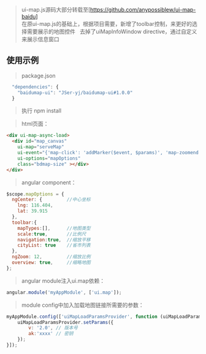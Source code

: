 > ui-map.js源码大部分转载至[https://github.com/anypossiblew/ui-map-baidu]   
> 在原ui-map.js的基础上，根据项目需要，新增了toolbar控制，来更好的选择需要展示的地图控件   
> 去掉了uiMapInfoWindow directive，通过自定义来展示信息窗口
## 使用示例   
> package.json
```javascript
  "dependencies": {
    "baidumap-ui": "JSer-yj/baidumap-ui#1.0.0"
  }
```
> 执行 npm install    


> html页面：
```html
<div ui-map-async-load>
  <div id="map_canvas"
    ui-map="serveMap"
    ui-event="{'map-click': 'addMarker($event, $params)', 'map-zoomend': 'setZoomMessage(serveMap.getZoom())' }"
    ui-options="mapOptions"
    class="bdmap-size" ></div>
</div>
```

> angular component：
```javascript
$scope.mapOptions = {
  ngCenter: {         //中心坐标
    lng: 116.404,
    lat: 39.915
  },
  toolbar:{
    mapTypes:[],      //地图类型
    scale:true,       //比例尺
    navigation:true,  //缩放平移
    cityList: true    //省市列表
  },
  ngZoom: 12,         //缩放比例
  overview: true,     //缩略地图
};
```

> angular module注入ui.map依赖：
```javascript
angular.module('myAppModule', ['ui.map']);
```

> module config中加入加载地图链接所需要的参数：
```javascript
myAppModule.config(['uiMapLoadParamsProvider', function (uiMapLoadParamsProvider) {
    uiMapLoadParamsProvider.setParams({
        v: '2.0', // 版本号
        ak:'xxxx' // 密钥
    });
}]);
```
